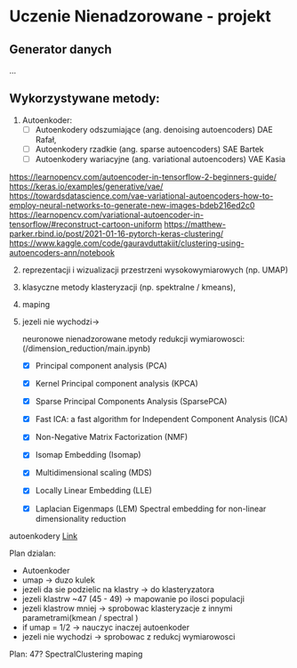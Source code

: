 # Uczenie Nienadzorowane - projekt


## Generator danych
...


## Wykorzystywane metody:

1) Autoenkoder:
   - [ ] Autoenkodery odszumiające (ang. denoising autoencoders) DAE    Rafał, 
   - [ ] Autoenkodery rzadkie (ang. sparse autoencoders) SAE            Bartek
   - [ ] Autoenkodery wariacyjne (ang. variational autoencoders) VAE    Kasia
   
https://learnopencv.com/autoencoder-in-tensorflow-2-beginners-guide/
https://keras.io/examples/generative/vae/
https://towardsdatascience.com/vae-variational-autoencoders-how-to-employ-neural-networks-to-generate-new-images-bdeb216ed2c0
https://learnopencv.com/variational-autoencoder-in-tensorflow/#reconstruct-cartoon-uniform
https://matthew-parker.rbind.io/post/2021-01-16-pytorch-keras-clustering/
https://www.kaggle.com/code/gauravduttakiit/clustering-using-autoencoders-ann/notebook

     
2) reprezentacji i wizualizacji przestrzeni wysokowymiarowych (np. UMAP)


3) klasyczne metody klasteryzacji (np. spektralne / kmeans),


4) maping


5) jezeli nie wychodzi->

   neuronowe nienadzorowane metody redukcji wymiarowosci: (/dimension_reduction/main.ipynb)
   - [x] Principal component analysis (PCA)
   - [x] Kernel Principal component analysis (KPCA)
   - [x] Sparse Principal Components Analysis (SparsePCA)
   - [x] Fast ICA: a fast algorithm for Independent Component Analysis (ICA)
   - [x] Non-Negative Matrix Factorization (NMF)
   - [x] Isomap Embedding (Isomap)
   - [x] Multidimensional scaling (MDS)
   - [x] Locally Linear Embedding (LLE) 
   - [x] Laplacian Eigenmaps (LEM) Spectral embedding for non-linear dimensionality reduction
   


autoenkodery [Link](https://miroslawmamczur.pl/czym-sa-autoenkodery-autokodery-i-jakie-maja-zastosowanie/)

Plan dzialan:
- Autoenkoder 
- umap -> duzo kulek
- jezeli da sie podzielic na klastry -> do klasteryzatora 
- jezeli klastrw ~47 (45 - 49) -> mapowanie po ilosci populacji
- jezeli klastrow mniej -> sprobowac klasteryzacje z innymi parametrami(kmean / spectral )
- if umap = 1/2 -> nauczyc inaczej autoenkoder
- jezeli nie wychodzi -> sprobowac z redukcj wymiarowosci


Plan:
47?
SpectralClustering
maping
